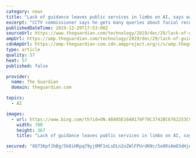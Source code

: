 ```yaml
---
category: news
title: "Lack of guidance leaves public services in limbo on AI, says watchdog"
excerpt: "CCTV commissioner says he gets many queries about facial recognition and other tools"
publishedDateTime: 2019-12-29T17:53:00Z
sourceUrl: https://www.theguardian.com/technology/2019/dec/29/lack-of-guidance-leaves-public-services-in-limbo-on-ai-says-watchdog
ampUrl: https://amp.theguardian.com/technology/2019/dec/29/lack-of-guidance-leaves-public-services-in-limbo-on-ai-says-watchdog
cdnAmpUrl: https://amp-theguardian-com.cdn.ampproject.org/c/s/amp.theguardian.com/technology/2019/dec/29/lack-of-guidance-leaves-public-services-in-limbo-on-ai-says-watchdog
type: article
quality: 57
heat: 57
published: false

provider:
  name: The Guardian
  domain: theguardian.com

topics:
  - AI

images:
  - url: https://www.bing.com/th?id=ON.46805E16A8176F78C3742BC6762253C9
    width: 700
    height: 367
    title: "Lack of guidance leaves public services in limbo on AI, says watchdog"

secured: "8Q736pfJhBg/5k8iHRpq79yj0MF1oLsDLn2oZWlFPUrdKNc/Se8RsAmO3dHjuuFrLdz348p7xKb0EtV1xq3JTph977GqvvRI89dqpxM8g5pCnmjm2EIv+tpI93qiO4zy7zAGya6aVKGGHCdIGNrFxGig67qA0C7iIegxhEdKDsl8rikj869I7QaQkhgHNuyV4Q4lwZ5TGK4m3Qg6lxCDOFCsGrVvN+cEENpfN4Qcm8M/IQNQk8TNNbN1CAG3ET4h4+0hy44jhZLSeQYYWR7Zsg==;vhyToeezhO37cPXf+rfZNw=="
---
```


